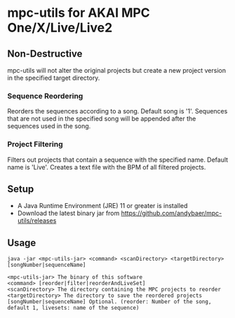# mpc-utils for AKAI MPC One/X/Live/Live2

## Non-Destructive

mpc-utils will not alter the original projects but create a new project version in the specified target directory.

### Sequence Reordering

Reorders the sequences according to a song. Default song is '1'. Sequences that are not used in the specified song will
be appended after the sequences used in the song.

### Project Filtering

Filters out projects that contain a sequence with the specified name. Default name is 'Live'. Creates a text file with
the BPM of all filtered projects.

## Setup

- A Java Runtime Environment (JRE) 11 or greater is installed
- Download the latest binary jar from https://github.com/andybaer/mpc-utils/releases

## Usage

    java -jar <mpc-utils-jar> <command> <scanDirectory> <targetDirectory> [songNumber|sequenceName]

    <mpc-utils-jar> The binary of this software
    <command> [reorder|filter|reorderAndLiveSet]
    <scanDirectory> The directory containing the MPC projects to reorder
    <targetDirectory> The directory to save the reordered projects
    [songNumber|sequenceName] Optional. (reorder: Number of the song, default 1, livesets: name of the sequence)
